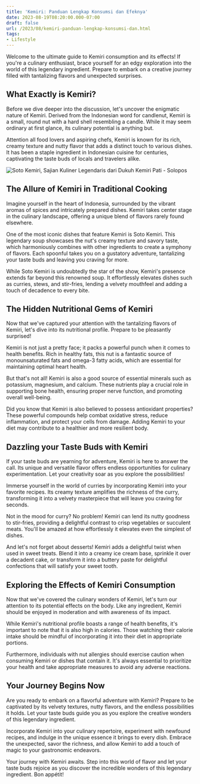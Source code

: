 ```yaml
---
title: 'Kemiri: Panduan Lengkap Konsumsi dan Efeknya'
date: 2023-08-19T08:20:00.000-07:00
draft: false
url: /2023/08/kemiri-panduan-lengkap-konsumsi-dan.html
tags: 
- Lifestyle
---
```


Welcome to the ultimate guide to Kemiri consumption and its effects! If you're a culinary enthusiast, brace yourself for an edgy exploration into the world of this legendary ingredient. Prepare to embark on a creative journey filled with tantalizing flavors and unexpected surprises.

What Exactly is Kemiri?
-----------------------

Before we dive deeper into the discussion, let's uncover the enigmatic nature of Kemiri. Derived from the Indonesian word for candlenut, Kemiri is a small, round nut with a hard shell resembling a candle. While it may seem ordinary at first glance, its culinary potential is anything but.

Attention all food lovers and aspiring chefs, Kemiri is known for its rich, creamy texture and nutty flavor that adds a distinct touch to various dishes. It has been a staple ingredient in Indonesian cuisine for centuries, captivating the taste buds of locals and travelers alike.

![Soto Kemiri, Sajian Kuliner Legendaris dari Dukuh Kemiri Pati - Solopos](https://images.solopos.com/2021/05/Soto-kemiri-2.jpg)

The Allure of Kemiri in Traditional Cooking
-------------------------------------------

Imagine yourself in the heart of Indonesia, surrounded by the vibrant aromas of spices and intricately prepared dishes. Kemiri takes center stage in the culinary landscape, offering a unique blend of flavors rarely found elsewhere.

One of the most iconic dishes that feature Kemiri is Soto Kemiri. This legendary soup showcases the nut's creamy texture and savory taste, which harmoniously combines with other ingredients to create a symphony of flavors. Each spoonful takes you on a gustatory adventure, tantalizing your taste buds and leaving you craving for more.

While Soto Kemiri is undoubtedly the star of the show, Kemiri's presence extends far beyond this renowned soup. It effortlessly elevates dishes such as curries, stews, and stir-fries, lending a velvety mouthfeel and adding a touch of decadence to every bite.

The Hidden Nutritional Gems of Kemiri
-------------------------------------

Now that we've captured your attention with the tantalizing flavors of Kemiri, let's dive into its nutritional profile. Prepare to be pleasantly surprised!

Kemiri is not just a pretty face; it packs a powerful punch when it comes to health benefits. Rich in healthy fats, this nut is a fantastic source of monounsaturated fats and omega-3 fatty acids, which are essential for maintaining optimal heart health.

But that's not all! Kemiri is also a good source of essential minerals such as potassium, magnesium, and calcium. These nutrients play a crucial role in supporting bone health, ensuring proper nerve function, and promoting overall well-being.

Did you know that Kemiri is also believed to possess antioxidant properties? These powerful compounds help combat oxidative stress, reduce inflammation, and protect your cells from damage. Adding Kemiri to your diet may contribute to a healthier and more resilient body.

Dazzling your Taste Buds with Kemiri
------------------------------------

If your taste buds are yearning for adventure, Kemiri is here to answer the call. Its unique and versatile flavor offers endless opportunities for culinary experimentation. Let your creativity soar as you explore the possibilities!

Immerse yourself in the world of curries by incorporating Kemiri into your favorite recipes. Its creamy texture amplifies the richness of the curry, transforming it into a velvety masterpiece that will leave you craving for seconds.

Not in the mood for curry? No problem! Kemiri can lend its nutty goodness to stir-fries, providing a delightful contrast to crisp vegetables or succulent meats. You'll be amazed at how effortlessly it elevates even the simplest of dishes.

And let's not forget about desserts! Kemiri adds a delightful twist when used in sweet treats. Blend it into a creamy ice cream base, sprinkle it over a decadent cake, or transform it into a buttery paste for delightful confections that will satisfy your sweet tooth.

Exploring the Effects of Kemiri Consumption
-------------------------------------------

Now that we've covered the culinary wonders of Kemiri, let's turn our attention to its potential effects on the body. Like any ingredient, Kemiri should be enjoyed in moderation and with awareness of its impact.

While Kemiri's nutritional profile boasts a range of health benefits, it's important to note that it is also high in calories. Those watching their calorie intake should be mindful of incorporating it into their diet in appropriate portions.

Furthermore, individuals with nut allergies should exercise caution when consuming Kemiri or dishes that contain it. It's always essential to prioritize your health and take appropriate measures to avoid any adverse reactions.

Your Journey Begins Now
-----------------------

Are you ready to embark on a flavorful adventure with Kemiri? Prepare to be captivated by its velvety textures, nutty flavors, and the endless possibilities it holds. Let your taste buds guide you as you explore the creative wonders of this legendary ingredient.

Incorporate Kemiri into your culinary repertoire, experiment with newfound recipes, and indulge in the unique essence it brings to every dish. Embrace the unexpected, savor the richness, and allow Kemiri to add a touch of magic to your gastronomic endeavors.

Your journey with Kemiri awaits. Step into this world of flavor and let your taste buds rejoice as you discover the incredible wonders of this legendary ingredient. Bon appétit!